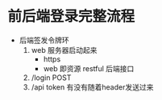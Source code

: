 # 前后端登录完整流程

- 后端签发令牌环
    1. web 服务器启动起来
        - https
        - web 即资源 restful 后端接口
    2. /login POST
    3. /api token 有没有随着header发送过来


